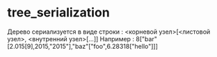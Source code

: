 # tree_serialization
Дерево сериализуется в виде строки : <корневой узел>[<листовой узел>, <внутренний узел>[...]] 
Например : 8["bar"[2.015[9],2015,"2015"],"baz"["foo",6.28318["hello"]]]
